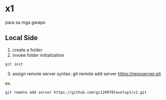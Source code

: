 # x1
para sa mga gwapo

## Local Side
1. create a folder
2. invoke folder initialization 

```sh
git init
```

3. assign remote server
syntax:
git remote add server <https://reposerver.git>

ex.
```sh
git remote add server https://github.com/gc120978levelup1/x1.git 
```